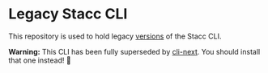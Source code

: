 # Legacy Stacc CLI

This repository is used to hold legacy [versions](https://github.com/stacc/cli/releases) of the Stacc CLI.

**Warning:** This CLI has been fully superseded by [cli-next](https://github.com/stacc/cli-next). You should install that one instead! 🚀

